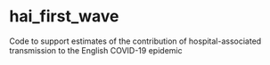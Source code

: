 # hai_first_wave
Code to support estimates of the contribution of hospital-associated transmission to the English COVID-19 epidemic
